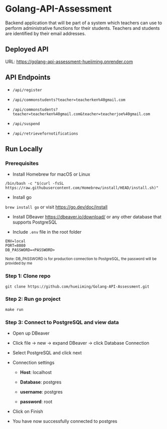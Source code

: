 <h1>Golang-API-Assessment</h1>

Backend application that will be part of a system which teachers can use to perform administrative functions for their students. Teachers and students are identified by their email addresses.

<h2>Deployed API</h2>

URL: https://golang-api-assessment-hueiiming.onrender.com
<h2>API Endpoints</h2>

- `/api/register`

- `/api/commonstudents?teacher=teacherken%40gmail.com`

- `/api/commonstudents?teacher=teacherken%40gmail.com&teacher=teacherjoe%40gmail.com`

- `/api/suspend`

- `/api/retrievefornotifications`


<h2>Run Locally</h2>

<h3>Prerequisites</h3>

- Install Homebrew for macOS or Linux 

```
/bin/bash -c "$(curl -fsSL https://raw.githubusercontent.com/Homebrew/install/HEAD/install.sh)"
```

- Install go 

```brew install go``` or visit https://go.dev/doc/install

- Install DBeaver https://dbeaver.io/download/ or any other database that supports PostgreSQL

- Include `.env` file in the root folder

```
ENV=local
PORT=8080
DB_PASSWORD=<PASSWORD>
```

<small>Note: DB_PASSWORD is for production connection to PostgreSQL, the password will be provided by me</small>

<h3>Step 1: Clone repo</h3>

```
git clone https://github.com/hueiiming/Golang-API-Assessment.git
```

<h3>Step 2: Run go project</h3>

```
make run
```

<h3>Step 3: Connect to PostgreSQL and view data</h3>

- Open up DBeaver

- Click file -> new -> expand DBeaver -> click Database Connection

- Select PostgreSQL and click next

- Connection settings
  - **Host**: localhost

  - **Database**: postgres
  
  - **username**: postgres
  
  - **password**: root

- Click on Finish

- You have now successfully connected to postgres